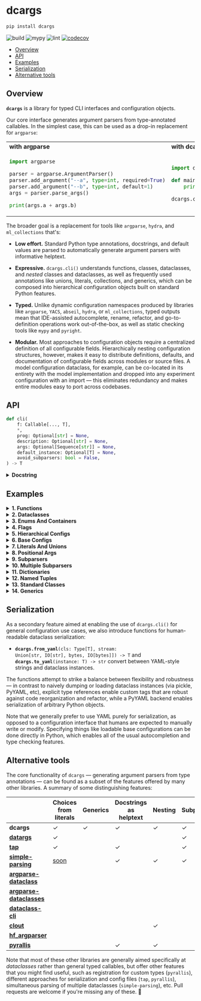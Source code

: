 # dcargs

```bash
pip install dcargs
```

![build](https://github.com/brentyi/dcargs/workflows/build/badge.svg)
![mypy](https://github.com/brentyi/dcargs/workflows/mypy/badge.svg?branch=master)
![lint](https://github.com/brentyi/dcargs/workflows/lint/badge.svg)
[![codecov](https://codecov.io/gh/brentyi/dcargs/branch/master/graph/badge.svg)](https://codecov.io/gh/brentyi/dcargs)

- [Overview](#overview)
- [API](#api)
- [Examples](#examples)
- [Serialization](#serialization)
- [Alternative tools](#alternative-tools)

## Overview

**`dcargs`** is a library for typed CLI interfaces and configuration objects.

Our core interface generates argument parsers from type-annotated callables. In
the simplest case, this can be used as a drop-in replacement for `argparse`:

<table>
<tr>
<td><strong>with argparse</strong></td>
<td><strong>with dcargs</strong></td>
</tr>
<tr>
<td>

```python
import argparse

parser = argparse.ArgumentParser()
parser.add_argument("--a", type=int, required=True)
parser.add_argument("--b", type=int, default=1)
args = parser.parse_args()

print(args.a + args.b)
```

</td>
<td>

```python
import dcargs

def main(a: int, b: int = 3) -> None:
    print(a + b)

dcargs.cli(main)
```

</td>
</tr>
</table>

The broader goal is a replacement for tools like `argparse`, `hydra`, and
`ml_collections` that's:

- **Low effort.** Standard Python type annotations, docstrings, and default
  values are parsed to automatically generate argument parsers with informative
  helptext.

- **Expressive.** `dcargs.cli()` understands functions, classes, dataclasses,
  and _nested_ classes and dataclasses, as well as frequently used annotations
  like unions, literals, collections, and generics, which can be composed into
  hierarchical configuration objects built on standard Python features.

- **Typed.** Unlike dynamic configuration namespaces produced by libraries like
  `argparse`, `YACS`, `abseil`, `hydra`, or `ml_collections`, typed outputs mean
  that IDE-assisted autocomplete, rename, refactor, and go-to-definition
  operations work out-of-the-box, as well as static checking tools like `mypy`
  and `pyright`.

- **Modular.** Most approaches to configuration objects require a centralized
  definition of all configurable fields. Hierarchically nesting configuration
  structures, however, makes it easy to distribute definitions, defaults, and
  documentation of configurable fields across modules or source files. A model
  configuration dataclass, for example, can be co-located in its entirety with
  the model implementation and dropped into any experiment configuration with an
  import — this eliminates redundancy and makes entire modules easy to port
  across codebases.

## API

<!-- START SIGNATURE -->

```python
def cli(
    f: Callable[..., T],
    *,
    prog: Optional[str] = None,
    description: Optional[str] = None,
    args: Optional[Sequence[str]] = None,
    default_instance: Optional[T] = None,
    avoid_subparsers: bool = False,
) -> T
```

<!-- END SIGNATURE -->

<details>
<summary><strong>Docstring</strong></summary>

<!-- START DOCSTRING -->

```
Call `f(...)`, with arguments populated from an automatically generated CLI
interface.

`f` should have type-annotated inputs, and can be a function or class. Note that if
`f` is a class, `dcargs.cli()` returns an instance.

The parser is generated by populating helptext from docstrings and types from
annotations; a broad range of core type annotations are supported...
    - Types natively accepted by `argparse`: str, int, float, pathlib.Path, etc.
    - Default values for optional parameters.
    - Booleans, which are automatically converted to flags when provided a default
      value.
    - Enums (via `enum.Enum`).
    - Various annotations from the standard typing library. Some examples:
      - `typing.ClassVar[T]`.
      - `typing.Optional[T]`.
      - `typing.Literal[T]`.
      - `typing.Sequence[T]`.
      - `typing.List[T]`.
      - `typing.Dict[K, V]`.
      - `typing.Tuple`, such as `typing.Tuple[T1, T2, T3]` or
        `typing.Tuple[T, ...]`.
      - `typing.Set[T]`.
      - `typing.Final[T]` and `typing.Annotated[T]`.
      - `typing.Union[T1, T2]`.
      - Various nested combinations of the above: `Optional[Literal[T]]`,
        `Final[Optional[Sequence[T]]]`, etc.
    - Hierarchical structures via nested dataclasses, TypedDict, NamedTuple,
      classes.
      - Simple nesting.
      - Unions over nested structures (subparsers).
      - Optional unions over nested structures (optional subparsers).
    - Generics (including nested generics).

Args:
    f: Callable.

Keyword Args:
    prog: The name of the program printed in helptext. Mirrors argument from
        `argparse.ArgumentParser()`.
    description: Description text for the parser, displayed when the --help flag is
        passed in. If not specified, `f`'s docstring is used. Mirrors argument from
        `argparse.ArgumentParser()`.
    args: If set, parse arguments from a sequence of strings instead of the
        commandline. Mirrors argument from `argparse.ArgumentParser.parse_args()`.
    default_instance: An instance of `T` to use for default values; only supported
        if `T` is a dataclass, TypedDict, or NamedTuple. Helpful for merging CLI
        arguments with values loaded from elsewhere. (for example, a config object
        loaded from a yaml file)
    avoid_subparsers: Avoid creating a subparser when defaults are provided for
        unions over nested types. Generates cleaner but less expressive CLIs.

Returns:
    The output of `f(...)`.
```

<!-- END DOCSTRING -->

</details>

## Examples

<!-- START EXAMPLES -->
<details>
<summary>
<strong>1. Functions</strong>
</summary>
<blockquote>

In the simplest case, `dcargs.cli()` can be used to run a function with arguments
populated from the CLI.

**Code ([link](examples/01_functions.py)):**

```python
import dcargs


def main(
    field1: str,
    field2: int = 3,
) -> None:
    """Function, whose arguments will be populated from a CLI interface.

    Args:
        field1: A string field.
        field2: A numeric field, with a default value.
    """
    print(field1, field2)


if __name__ == "__main__":
    dcargs.cli(main)
```

<br />

**Example usage:**

<pre>
<samp>$ <kbd>python ./01_functions.py --help</kbd>
usage: 01_functions.py [-h] --field1 STR [--field2 INT]

Function, whose arguments will be populated from a CLI interface.

arguments:
  -h, --help    show this help message and exit
  --field1 STR  A string field. (required)
  --field2 INT  A numeric field, with a default value. (default: 3)</samp>
</pre>

<pre>
<samp>$ <kbd>python ./01_functions.py --field1 hello</kbd>
hello 3</samp>
</pre>

<pre>
<samp>$ <kbd>python ./01_functions.py --field1 hello --field2 10</kbd>
hello 10</samp>
</pre>

</blockquote>
</details>

<details>
<summary>
<strong>2. Dataclasses</strong>
</summary>
<blockquote>

Common pattern: use `dcargs.cli()` to instantiate a dataclass. The outputted instance
can be used as a typed alternative for an argparse namespace.

**Code ([link](examples/02_dataclasses.py)):**

```python
import dataclasses

import dcargs


@dataclasses.dataclass
class Args:
    """Description.
    This should show up in the helptext!"""

    field1: str  # A string field.
    field2: int = 3  # A numeric field, with a default value.


if __name__ == "__main__":
    args = dcargs.cli(Args)
    print(args)
```

<br />

**Example usage:**

<pre>
<samp>$ <kbd>python ./02_dataclasses.py --help</kbd>
usage: 02_dataclasses.py [-h] --field1 STR [--field2 INT]

Description.
This should show up in the helptext!

arguments:
  -h, --help    show this help message and exit
  --field1 STR  A string field. (required)
  --field2 INT  A numeric field, with a default value. (default: 3)</samp>
</pre>

<pre>
<samp>$ <kbd>python ./02_dataclasses.py --field1 hello</kbd>
Args(field1=&#x27;hello&#x27;, field2=3)</samp>
</pre>

<pre>
<samp>$ <kbd>python ./02_dataclasses.py --field1 hello --field2 5</kbd>
Args(field1=&#x27;hello&#x27;, field2=5)</samp>
</pre>

</blockquote>
</details>

<details>
<summary>
<strong>3. Enums And Containers</strong>
</summary>
<blockquote>

We can generate argument parsers from more advanced type annotations, like enums and
tuple types.

**Code ([link](examples/03_enums_and_containers.py)):**

```python
import dataclasses
import enum
import pathlib
from typing import Optional, Tuple

import dcargs


class OptimizerType(enum.Enum):
    ADAM = enum.auto()
    SGD = enum.auto()


@dataclasses.dataclass(frozen=True)
class TrainConfig:
    # Example of a variable-length tuple. `typing.List`, `typing.Sequence`,
    # `typing.Set`, `typing.Dict`, etc are all supported as well.
    dataset_sources: Tuple[pathlib.Path, ...]
    """Paths to load training data from. This can be multiple!"""

    # Fixed-length tuples are also okay.
    image_dimensions: Tuple[int, int] = (32, 32)
    """Height and width of some image data."""

    # Enums are handled seamlessly.
    optimizer_type: OptimizerType = OptimizerType.ADAM
    """Gradient-based optimizer to use."""

    # We can also explicitly mark arguments as optional.
    checkpoint_interval: Optional[int] = None
    """Interval to save checkpoints at."""


if __name__ == "__main__":
    config = dcargs.cli(TrainConfig)
    print(config)
```

<br />

**Example usage:**

<pre>
<samp>$ <kbd>python ./03_enums_and_containers.py --help</kbd>
usage: 03_enums_and_containers.py [-h] --dataset-sources PATH [PATH ...]
                                  [--image-dimensions INT INT]
                                  [--optimizer-type {ADAM,SGD}]
                                  [--checkpoint-interval {None}|INT]

arguments:
  -h, --help            show this help message and exit
  --dataset-sources PATH [PATH ...]
                        Paths to load training data from. This can be
                        multiple! (required)
  --image-dimensions INT INT
                        Height and width of some image data. (default: 32
                        32)
  --optimizer-type {ADAM,SGD}
                        Gradient-based optimizer to use. (default:
                        ADAM)
  --checkpoint-interval {None}|INT
                        Interval to save checkpoints at. (default:
                        None)</samp>
</pre>

<pre>
<samp>$ <kbd>python ./03_enums_and_containers.py --dataset-sources ./data --image-dimensions 16 16</kbd>
TrainConfig(dataset_sources=(PosixPath(&#x27;data&#x27;),), image_dimensions=(16, 16), optimizer_type=&lt;OptimizerType.ADAM: 1&gt;, checkpoint_interval=None)</samp>
</pre>

<pre>
<samp>$ <kbd>python ./03_enums_and_containers.py --dataset-sources ./data --optimizer-type SGD</kbd>
TrainConfig(dataset_sources=(PosixPath(&#x27;data&#x27;),), image_dimensions=(32, 32), optimizer_type=&lt;OptimizerType.SGD: 2&gt;, checkpoint_interval=None)</samp>
</pre>

</blockquote>
</details>

<details>
<summary>
<strong>4. Flags</strong>
</summary>
<blockquote>

Booleans can either be expected to be explicitly passed in, or, if given a default
value, automatically converted to flags.

**Code ([link](examples/04_flags.py)):**

```python
import dataclasses
from typing import Optional

import dcargs


@dataclasses.dataclass
class Args:
    # Boolean. This expects an explicit "True" or "False".
    boolean: bool

    # Optional boolean. Same as above, but can be omitted.
    optional_boolean: Optional[bool]

    # Pass --flag-a in to set this value to True.
    flag_a: bool = False

    # Pass --no-flag-b in to set this value to False.
    flag_b: bool = True


if __name__ == "__main__":
    args = dcargs.cli(Args)
    print(args)
```

<br />

**Example usage:**

<pre>
<samp>$ <kbd>python ./04_flags.py --help</kbd>
usage: 04_flags.py [-h] --boolean {True,False} --optional-boolean
                   {None,True,False} [--flag-a] [--no-flag-b]

arguments:
  -h, --help            show this help message and exit
  --boolean {True,False}
                        Boolean. This expects an explicit &quot;True&quot; or &quot;False&quot;.
                        (required)
  --optional-boolean {None,True,False}
                        Optional boolean. Same as above, but can be omitted.
                        (required)
  --flag-a              Pass --flag-a in to set this value to True. (sets:
                        flag_a=True)
  --no-flag-b           Pass --no-flag-b in to set this value to False.
                        (sets: flag_b=False)</samp>
</pre>

<pre>
<samp>$ <kbd>python ./04_flags.py --boolean True</kbd>
usage: 04_flags.py [-h] --boolean {True,False} --optional-boolean
                   {None,True,False} [--flag-a] [--no-flag-b]
04_flags.py: error: the following arguments are required: --optional-boolean</samp>
</pre>

<pre>
<samp>$ <kbd>python ./04_flags.py --boolean False --flag-a</kbd>
usage: 04_flags.py [-h] --boolean {True,False} --optional-boolean
                   {None,True,False} [--flag-a] [--no-flag-b]
04_flags.py: error: the following arguments are required: --optional-boolean</samp>
</pre>

<pre>
<samp>$ <kbd>python ./04_flags.py --boolean False --no-flag-b</kbd>
usage: 04_flags.py [-h] --boolean {True,False} --optional-boolean
                   {None,True,False} [--flag-a] [--no-flag-b]
04_flags.py: error: the following arguments are required: --optional-boolean</samp>
</pre>

</blockquote>
</details>

<details>
<summary>
<strong>5. Hierarchical Configs</strong>
</summary>
<blockquote>

Parsing of nested types (in this case nested dataclasses) enables hierarchical
configuration objects that are both modular and highly expressive.

**Code ([link](examples/05_hierarchical_configs.py)):**

```python
import dataclasses
import enum
import pathlib

import dcargs


class OptimizerType(enum.Enum):
    ADAM = enum.auto()
    SGD = enum.auto()


@dataclasses.dataclass(frozen=True)
class OptimizerConfig:
    # Gradient-based optimizer to use.
    algorithm: OptimizerType = OptimizerType.ADAM

    # Learning rate to use.
    learning_rate: float = 3e-4

    # Coefficient for L2 regularization.
    weight_decay: float = 1e-2


@dataclasses.dataclass(frozen=True)
class ExperimentConfig:
    # Various configurable options for our optimizer.
    optimizer: OptimizerConfig

    # Batch size.
    batch_size: int = 32

    # Total number of training steps.
    train_steps: int = 100_000

    # Random seed. This is helpful for making sure that our experiments are all
    # reproducible!
    seed: int = 0


def train(
    out_dir: pathlib.Path,
    config: ExperimentConfig,
    restore_checkpoint: bool = False,
    checkpoint_interval: int = 1000,
) -> None:
    """Train a model.

    Args:
        out_dir: Where to save logs and checkpoints.
        config: Experiment configuration.
        restore_checkpoint: Set to restore an existing checkpoint.
        checkpoint_interval: Training steps between each checkpoint save.
    """
    print(f"{out_dir=}, {restore_checkpoint=}, {checkpoint_interval=}")
    print(f"{config=}")
    print(dcargs.to_yaml(config))


if __name__ == "__main__":
    dcargs.cli(train)
```

<br />

**Example usage:**

<pre>
<samp>$ <kbd>python ./05_hierarchical_configs.py --help</kbd>
usage: 05_hierarchical_configs.py [-h] --out-dir PATH
                                  [--config.optimizer.algorithm {ADAM,SGD}]
                                  [--config.optimizer.learning-rate FLOAT]
                                  [--config.optimizer.weight-decay FLOAT]
                                  [--config.batch-size INT]
                                  [--config.train-steps INT]
                                  [--config.seed INT] [--restore-checkpoint]
                                  [--checkpoint-interval INT]

Train a model.

arguments:
  -h, --help            show this help message and exit
  --out-dir PATH  Where to save logs and checkpoints.
                        (required)
  --restore-checkpoint  Set to restore an existing checkpoint. (sets:
                        restore_checkpoint=True)
  --checkpoint-interval INT
                        Training steps between each checkpoint save.
                        (default: 1000)

config.optimizer arguments:
  Various configurable options for our optimizer.

  --config.optimizer.algorithm {ADAM,SGD}
                        Gradient-based optimizer to use. (default:
                        ADAM)
  --config.optimizer.learning-rate FLOAT
                        Learning rate to use. (default: 0.0003)
  --config.optimizer.weight-decay FLOAT
                        Coefficient for L2 regularization. (default:
                        0.01)

config arguments:
  Experiment configuration.

  --config.batch-size INT
                        Batch size. (default: 32)
  --config.train-steps INT
                        Total number of training steps. (default:
                        100000)
  --config.seed INT  Random seed. This is helpful for making sure that our
                        experiments are all reproducible! (default: 0)</samp>
</pre>

<pre>
<samp>$ <kbd>python ./05_hierarchical_configs.py . --config.optimizer.algorithm SGD</kbd>
usage: 05_hierarchical_configs.py [-h] --out-dir PATH
                                  [--config.optimizer.algorithm {ADAM,SGD}]
                                  [--config.optimizer.learning-rate FLOAT]
                                  [--config.optimizer.weight-decay FLOAT]
                                  [--config.batch-size INT]
                                  [--config.train-steps INT]
                                  [--config.seed INT] [--restore-checkpoint]
                                  [--checkpoint-interval INT]
05_hierarchical_configs.py: error: the following arguments are required: --out-dir</samp>
</pre>

<pre>
<samp>$ <kbd>python ./05_hierarchical_configs.py . --restore-checkpoint</kbd>
usage: 05_hierarchical_configs.py [-h] --out-dir PATH
                                  [--config.optimizer.algorithm {ADAM,SGD}]
                                  [--config.optimizer.learning-rate FLOAT]
                                  [--config.optimizer.weight-decay FLOAT]
                                  [--config.batch-size INT]
                                  [--config.train-steps INT]
                                  [--config.seed INT] [--restore-checkpoint]
                                  [--checkpoint-interval INT]
05_hierarchical_configs.py: error: the following arguments are required: --out-dir</samp>
</pre>

</blockquote>
</details>

<details>
<summary>
<strong>6. Base Configs</strong>
</summary>
<blockquote>

We can integrate `dcargs.cli()` into common configuration patterns: here, we select
one of multiple possible base configurations, and then use the CLI to either override
(existing) or fill in (missing) values.

**Code ([link](examples/06_base_configs.py)):**

```python
import sys
from dataclasses import dataclass
from typing import Callable, Dict, Literal, Tuple, TypeVar, Union

from torch import nn

import dcargs


@dataclass(frozen=True)
class AdamOptimizer:
    learning_rate: float = 1e-3
    betas: Tuple[float, float] = (0.9, 0.999)


@dataclass(frozen=True)
class SgdOptimizer:
    learning_rate: float = 3e-4


@dataclass(frozen=True)
class ExperimentConfig:
    # Dataset to run experiment on.
    dataset: Literal["mnist", "imagenet-50"]

    # Optimizer parameters.
    optimizer: Union[AdamOptimizer, SgdOptimizer]

    # Model size.
    num_layers: int
    units: int

    # Batch size.
    batch_size: int

    # Total number of training steps.
    train_steps: int

    # Random seed. This is helpful for making sure that our experiments are all
    # reproducible!
    seed: int

    # Activation to use. Not specifiable via the commandline.
    activation: Callable[[], nn.Module]


# Note that we could also define this library using separate YAML files (similar to
# `config_path`/`config_name` in Hydra), but staying in Python enables seamless type
# checking + IDE support.
base_configs = {
    "small": ExperimentConfig(
        dataset="mnist",
        optimizer=SgdOptimizer(),
        batch_size=2048,
        num_layers=4,
        units=64,
        train_steps=30_000,
        # The dcargs.MISSING sentinel allows us to specify that the seed should have no
        # default, and needs to be populated from the CLI.
        seed=dcargs.MISSING,
        activation=nn.ReLU,
    ),
    "big": ExperimentConfig(
        dataset="imagenet-50",
        optimizer=AdamOptimizer(),
        batch_size=32,
        num_layers=8,
        units=256,
        train_steps=100_000,
        seed=dcargs.MISSING,
        activation=nn.GELU,
    ),
}


T = TypeVar("T")


def cli_from_base_configs(base_library: Dict[str, T]) -> T:
    """Populate an instance of `cls`, where the first positional argument is used to
    select from a library of named base configs."""
    # Get base configuration name from the first positional argument.
    if len(sys.argv) < 2 or sys.argv[1] not in base_library:
        valid_usages = map(lambda k: f"{sys.argv[0]} {k} --help", base_library.keys())
        raise SystemExit("usage:\n  " + "\n  ".join(valid_usages))

    # Get base configuration from our library, and use it for default CLI parameters.
    default_instance = base_library[sys.argv[1]]
    return dcargs.cli(
        type(default_instance),
        prog=" ".join(sys.argv[:2]),
        args=sys.argv[2:],
        default_instance=default_instance,
        # `avoid_subparsers` will avoid making a subparser for unions when a default is
        # provided; in this case, it simplifies our CLI but makes it less expressive
        # (cannot switch away from the base optimizer types).
        avoid_subparsers=True,
    )


if __name__ == "__main__":
    config = cli_from_base_configs(base_configs)
    print(config)
```

<br />

**Example usage:**

<pre>
<samp>$ <kbd>python ./06_base_configs_argv.py</kbd>
usage:
  examples/06_base_configs.py small --help
  examples/06_base_configs.py big --help</samp>
</pre>

<pre>
<samp>$ <kbd>python ./06_base_configs_argv.py small --help</kbd>
usage: examples/06_base_configs.py small [-h] [--dataset {mnist,imagenet-50}]
                                         [--optimizer.learning-rate FLOAT]
                                         [--num-layers INT] [--units INT]
                                         [--batch-size INT]
                                         [--train-steps INT] --seed INT
                                         [--activation {&lt;class &#x27;torch.nn.modules.activation.ReLU&#x27;&gt;}]

arguments:
  -h, --help            show this help message and exit
  --dataset {mnist,imagenet-50}
                        Dataset to run experiment on. (default: mnist)
  --num-layers INT  Model size. (default: 4)
  --units INT   Model size. (default: 64)
  --batch-size INT  Batch size. (default: 2048)
  --train-steps INT  Total number of training steps. (default:
                        30000)
  --seed INT    Random seed. This is helpful for making sure that our
                        experiments are all reproducible!
                        (required)
  --activation {&lt;class &#x27;torch.nn.modules.activation.ReLU&#x27;&gt;}
                        Activation to use. Not specifiable via the
                        commandline. (fixed)

optimizer arguments:
  Optimizer parameters.

  --optimizer.learning-rate FLOAT
                        (default: 0.0003)</samp>
</pre>

<pre>
<samp>$ <kbd>python ./06_base_configs_argv.py small --seed 94720</kbd>
ExperimentConfig(dataset=&#x27;mnist&#x27;, optimizer=SgdOptimizer(learning_rate=0.0003), num_layers=4, units=64, batch_size=2048, train_steps=30000, seed=94720, activation=&lt;class &#x27;torch.nn.modules.activation.ReLU&#x27;&gt;)</samp>
</pre>

<pre>
<samp>$ <kbd>python ./06_base_configs_argv.py big --help</kbd>
usage: examples/06_base_configs.py big [-h] [--dataset {mnist,imagenet-50}]
                                       [--optimizer.learning-rate FLOAT]
                                       [--optimizer.betas FLOAT FLOAT]
                                       [--num-layers INT] [--units INT]
                                       [--batch-size INT] [--train-steps INT]
                                       --seed INT
                                       [--activation {&lt;class &#x27;torch.nn.modules.activation.GELU&#x27;&gt;}]

arguments:
  -h, --help            show this help message and exit
  --dataset {mnist,imagenet-50}
                        Dataset to run experiment on. (default:
                        imagenet-50)
  --num-layers INT  Model size. (default: 8)
  --units INT   Model size. (default: 256)
  --batch-size INT  Batch size. (default: 32)
  --train-steps INT  Total number of training steps. (default:
                        100000)
  --seed INT    Random seed. This is helpful for making sure that our
                        experiments are all reproducible!
                        (required)
  --activation {&lt;class &#x27;torch.nn.modules.activation.GELU&#x27;&gt;}
                        Activation to use. Not specifiable via the
                        commandline. (fixed)

optimizer arguments:
  Optimizer parameters.

  --optimizer.learning-rate FLOAT
                        (default: 0.001)
  --optimizer.betas FLOAT FLOAT
                        (default: 0.9 0.999)</samp>
</pre>

<pre>
<samp>$ <kbd>python ./06_base_configs_argv.py big --seed 94720</kbd>
ExperimentConfig(dataset=&#x27;imagenet-50&#x27;, optimizer=AdamOptimizer(learning_rate=0.001, betas=(0.9, 0.999)), num_layers=8, units=256, batch_size=32, train_steps=100000, seed=94720, activation=&lt;class &#x27;torch.nn.modules.activation.GELU&#x27;&gt;)</samp>
</pre>

</blockquote>
</details>

<details>
<summary>
<strong>7. Literals And Unions</strong>
</summary>
<blockquote>

`typing.Literal[]` can be used to restrict inputs to a fixed set of literal choices;
`typing.Union[]` can be used to restrict inputs to a fixed set of types.

**Code ([link](examples/07_literals_and_unions.py)):**

```python
import dataclasses
import enum
from typing import Literal, Optional, Tuple, Union

import dcargs


class Color(enum.Enum):
    RED = enum.auto()
    GREEN = enum.auto()
    BLUE = enum.auto()


@dataclasses.dataclass(frozen=True)
class Args:
    # We can use Literal[] to restrict the set of allowable inputs, for example, over
    # enums.
    restricted_enum: Literal[Color.RED, Color.GREEN] = Color.RED

    # Literals can also be marked Optional.
    integer: Optional[Literal[0, 1, 2, 3]] = None

    # Unions can be used to specify multiple allowable types.
    union_over_types: Union[int, str] = 0
    string_or_enum: Union[Literal["red", "green"], Color] = "red"

    # Unions also work over more complex nested types.
    union_over_tuples: Union[Tuple[int, int], Tuple[str]] = ("1",)

    # And can be nested in other types.
    tuple_of_string_or_enum: Tuple[Union[Literal["red", "green"], Color], ...] = (
        "red",
        Color.RED,
    )


if __name__ == "__main__":
    args = dcargs.cli(Args)
    print(args)
```

<br />

**Example usage:**

<pre>
<samp>$ <kbd>python ./07_literals_and_unions.py --help</kbd>
usage: 07_literals_and_unions.py [-h] [--restricted-enum {RED,GREEN}]
                                 [--integer {None,0,1,2,3}]
                                 [--union-over-types INT|STR]
                                 [--string-or-enum {red,green,RED,GREEN,BLUE}]
                                 [--union-over-tuples {INT INT}|STR]
                                 [--tuple-of-string-or-enum {red,green,RED,GREEN,BLUE} [{red,green,RED,GREEN,BLUE} ...]]

arguments:
  -h, --help            show this help message and exit
  --restricted-enum {RED,GREEN}
                        We can use Literal[] to restrict the set of allowable
                        inputs, for example, over enums. (default:
                        RED)
  --integer {None,0,1,2,3}
                        Literals can also be marked Optional. (default:
                        None)
  --union-over-types INT|STR
                        Unions can be used to specify multiple allowable
                        types. (default: 0)
  --string-or-enum {red,green,RED,GREEN,BLUE}
                        Unions can be used to specify multiple allowable
                        types. (default: red)
  --union-over-tuples {INT INT}|STR
                        Unions also work over more complex nested types.
                        (default: 1)
  --tuple-of-string-or-enum {red,green,RED,GREEN,BLUE} [{red,green,RED,GREEN,BLUE} ...]
                        And can be nested in other types. (default: red
                        RED)</samp>
</pre>

</blockquote>
</details>

<details>
<summary>
<strong>8. Positional Args</strong>
</summary>
<blockquote>

Positional-only arguments in functions are converted to positional CLI arguments.

**Code ([link](examples/08_positional_args.py)):**

```python
from __future__ import annotations

import dataclasses
import enum
import pathlib
from typing import Tuple

import dcargs


def main(
    source: pathlib.Path,
    dest: pathlib.Path,
    /,  # Mark the end of positional arguments.
    optimizer: OptimizerConfig,
    force: bool = False,
    verbose: bool = False,
    background_rgb: Tuple[float, float, float] = (1.0, 0.0, 0.0),
) -> None:
    """Command-line interface defined using a function signature. Note that this
    docstring is parsed to generate helptext.

    Args:
        source: Source path.
        dest: Destination path.
        optimizer: Configuration for our optimizer object.
        force: Do not prompt before overwriting.
        verbose: Explain what is being done.
        background_rgb: Background color. Red by default.
    """
    print(f"{source=}\n{dest=}\n{optimizer=}\n{force=}\n{verbose=}\n{background_rgb=}")


class OptimizerType(enum.Enum):
    ADAM = enum.auto()
    SGD = enum.auto()


@dataclasses.dataclass(frozen=True)
class OptimizerConfig:
    algorithm: OptimizerType = OptimizerType.ADAM
    """Gradient-based optimizer to use."""

    learning_rate: float = 3e-4
    """Learning rate to use."""

    weight_decay: float = 1e-2
    """Coefficient for L2 regularization."""


if __name__ == "__main__":
    dcargs.cli(main)
```

<br />

**Example usage:**

<pre>
<samp>$ <kbd>python ./08_positional_args.py --help</kbd>
usage: 08_positional_args.py [-h] [--optimizer.algorithm {ADAM,SGD}]
                             [--optimizer.learning-rate FLOAT]
                             [--optimizer.weight-decay FLOAT] [--force]
                             [--verbose] [--background-rgb FLOAT FLOAT FLOAT]
                             SOURCE DEST

Command-line interface defined using a function signature. Note that this
docstring is parsed to generate helptext.

positional arguments:
  SOURCE                Source path. (required)
  DEST                  Destination path. (required)

arguments:
  -h, --help            show this help message and exit
  --force               Do not prompt before overwriting. (sets:
                        force=True)
  --verbose             Explain what is being done. (sets:
                        verbose=True)
  --background-rgb FLOAT FLOAT FLOAT
                        Background color. Red by default. (default: 1.0
                        0.0 0.0)

optimizer arguments:
  Configuration for our optimizer object.

  --optimizer.algorithm {ADAM,SGD}
                        Gradient-based optimizer to use. (default:
                        ADAM)
  --optimizer.learning-rate FLOAT
                        Learning rate to use. (default: 0.0003)
  --optimizer.weight-decay FLOAT
                        Coefficient for L2 regularization. (default:
                        0.01)</samp>
</pre>

<pre>
<samp>$ <kbd>python ./08_positional_args.py ./a ./b --optimizer.learning-rate 1e-5</kbd>
source=PosixPath(&#x27;a&#x27;)
dest=PosixPath(&#x27;b&#x27;)
optimizer=OptimizerConfig(algorithm=&lt;OptimizerType.ADAM: 1&gt;, learning_rate=1e-05, weight_decay=0.01)
force=False
verbose=False
background_rgb=(1.0, 0.0, 0.0)</samp>
</pre>

</blockquote>
</details>

<details>
<summary>
<strong>9. Subparsers</strong>
</summary>
<blockquote>

Unions over nested types (classes or dataclasses) are populated using subparsers.

**Code ([link](examples/09_subparsers.py)):**

```python
from __future__ import annotations

import dataclasses
from typing import Union

import dcargs


@dataclasses.dataclass(frozen=True)
class Checkout:
    """Checkout a branch."""

    branch: str


@dataclasses.dataclass(frozen=True)
class Commit:
    """Commit changes."""

    message: str
    all: bool = False


def main(cmd: Union[Checkout, Commit]) -> None:
    print(cmd)


if __name__ == "__main__":
    dcargs.cli(main)
```

<br />

**Example usage:**

<pre>
<samp>$ <kbd>python ./09_subparsers.py --help</kbd>
usage: 09_subparsers.py [-h] {checkout,commit}

arguments:
  -h, --help         show this help message and exit

subcommands:

  {checkout,commit}</samp>
</pre>

<pre>
<samp>$ <kbd>python ./09_subparsers.py commit --help</kbd>
usage: 09_subparsers.py commit [-h] --cmd.message STR [--cmd.all]

Commit changes.

arguments:
  -h, --help         show this help message and exit

cmd arguments:
  --cmd.message STR  (required)
  --cmd.all          (sets: all=True)</samp>
</pre>

<pre>
<samp>$ <kbd>python ./09_subparsers.py commit --cmd.message hello --cmd.all</kbd>
Commit(message=&#x27;hello&#x27;, all=True)</samp>
</pre>

<pre>
<samp>$ <kbd>python ./09_subparsers.py checkout --help</kbd>
usage: 09_subparsers.py checkout [-h] --cmd.branch STR

Checkout a branch.

arguments:
  -h, --help        show this help message and exit

cmd arguments:
  --cmd.branch STR  (required)</samp>
</pre>

<pre>
<samp>$ <kbd>python ./09_subparsers.py checkout --cmd.branch main</kbd>
Checkout(branch=&#x27;main&#x27;)</samp>
</pre>

</blockquote>
</details>

<details>
<summary>
<strong>10. Multiple Subparsers</strong>
</summary>
<blockquote>

Multiple unions over nested types are populated using a series of subparsers.

**Code ([link](examples/10_multiple_subparsers.py)):**

```python
from __future__ import annotations

import dataclasses
from typing import Literal, Tuple, Union

import dcargs

# Possible dataset configurations.


@dataclasses.dataclass
class MnistDataset:
    binary: bool = False
    """Set to load binary version of MNIST dataset."""


@dataclasses.dataclass
class ImageNetDataset:
    subset: Literal[50, 100, 1000]
    """Choose between ImageNet-50, ImageNet-100, ImageNet-1000, etc."""


# Possible optimizer configurations.


@dataclasses.dataclass
class AdamOptimizer:
    learning_rate: float = 1e-3
    betas: Tuple[float, float] = (0.9, 0.999)


@dataclasses.dataclass
class SgdOptimizer:
    learning_rate: float = 3e-4


# Train script.


def train(
    dataset: Union[MnistDataset, ImageNetDataset] = MnistDataset(),
    optimizer: Union[AdamOptimizer, SgdOptimizer] = AdamOptimizer(),
) -> None:
    """Example training script.

    Args:
        dataset: Dataset to train on.
        optimizer: Optimizer to train with.

    Returns:
        None:
    """
    print(dataset)
    print(optimizer)


if __name__ == "__main__":
    dcargs.cli(train)
```

<br />

**Example usage:**

<pre>
<samp>$ <kbd>python ./10_multiple_subparsers.py</kbd>
MnistDataset(binary=False)
AdamOptimizer(learning_rate=0.001, betas=(0.9, 0.999))</samp>
</pre>

<pre>
<samp>$ <kbd>python ./10_multiple_subparsers.py --help</kbd>
usage: 10_multiple_subparsers.py [-h] [{mnist-dataset,image-net-dataset}]

Example training script.

arguments:
  -h, --help            show this help message and exit

optional subcommands:
  Dataset to train on.  (default: mnist-dataset)

  [{mnist-dataset,image-net-dataset}]</samp>
</pre>

<pre>
<samp>$ <kbd>python ./10_multiple_subparsers.py mnist-dataset --help</kbd>
usage: 10_multiple_subparsers.py mnist-dataset [-h] [--dataset.binary]
                                               [{adam-optimizer,sgd-optimizer}]

arguments:
  -h, --help            show this help message and exit

dataset arguments:
  --dataset.binary      Set to load binary version of MNIST dataset.
                        (sets: binary=True)

optional subcommands:
  Optimizer to train with.  (default: adam-optimizer)

  [{adam-optimizer,sgd-optimizer}]</samp>
</pre>

<pre>
<samp>$ <kbd>python ./10_multiple_subparsers.py mnist-dataset adam-optimizer --optimizer.learning-rate 3e-4</kbd>
MnistDataset(binary=False)
AdamOptimizer(learning_rate=0.0003, betas=(0.9, 0.999))</samp>
</pre>

</blockquote>
</details>

<details>
<summary>
<strong>11. Dictionaries</strong>
</summary>
<blockquote>

Dictionary inputs can be specified using either a standard `Dict[K, V]` annotation,
or a `TypedDict` type.

**Code ([link](examples/11_dictionaries.py)):**

```python
from typing import Dict, Tuple, TypedDict

import dcargs


class DictionarySchema(
    TypedDict,
    # Setting `total=False` specifies that not all keys need to exist.
    total=False,
):
    learning_rate: float
    betas: Tuple[float, float]


def main(
    typed_dict: DictionarySchema,
    standard_dict: Dict[str, float] = {
        "learning_rate": 3e-4,
        "beta1": 0.9,
        "beta2": 0.999,
    },
) -> None:
    assert isinstance(standard_dict, dict)
    assert isinstance(typed_dict, dict)
    print("Standard dict:", standard_dict)
    print("Typed dict:", typed_dict)


if __name__ == "__main__":
    dcargs.cli(main)
```

<br />

**Example usage:**

<pre>
<samp>$ <kbd>python ./11_dictionaries.py --help</kbd>
usage: 11_dictionaries.py [-h] [--typed-dict.learning-rate FLOAT]
                          [--typed-dict.betas FLOAT FLOAT]
                          [--standard-dict STR FLOAT [STR FLOAT ...]]

arguments:
  -h, --help            show this help message and exit
  --standard-dict STR FLOAT [STR FLOAT ...]
                        (default: learning_rate 0.0003 beta1 0.9 beta2
                        0.999)

typed_dict arguments:

  --typed-dict.learning-rate FLOAT
                        Setting `total=False` specifies that not all keys need
                        to exist. (unset by default)
  --typed-dict.betas FLOAT FLOAT
                        Setting `total=False` specifies that not all keys need
                        to exist. (unset by default)</samp>
</pre>

<pre>
<samp>$ <kbd>python ./11_dictionaries.py --typed-dict.learning-rate 3e-4</kbd>
Standard dict: {&#x27;learning_rate&#x27;: 0.0003, &#x27;beta1&#x27;: 0.9, &#x27;beta2&#x27;: 0.999}
Typed dict: {&#x27;learning_rate&#x27;: 0.0003}</samp>
</pre>

<pre>
<samp>$ <kbd>python ./11_dictionaries.py --typed-dict.betas 0.9 0.999</kbd>
Standard dict: {&#x27;learning_rate&#x27;: 0.0003, &#x27;beta1&#x27;: 0.9, &#x27;beta2&#x27;: 0.999}
Typed dict: {&#x27;betas&#x27;: (0.9, 0.999)}</samp>
</pre>

</blockquote>
</details>

<details>
<summary>
<strong>12. Named Tuples</strong>
</summary>
<blockquote>

Example using `dcargs.cli()` to instantiate a named tuple.

**Code ([link](examples/12_named_tuples.py)):**

```python
from typing import NamedTuple

import dcargs


class TupleType(NamedTuple):
    """Description.
    This should show up in the helptext!"""

    field1: str  # A string field.
    field2: int = 3  # A numeric field, with a default value.
    flag: bool = False  # A boolean flag.


if __name__ == "__main__":
    x = dcargs.cli(TupleType)
    assert isinstance(x, tuple)
    print(x)
```

<br />

**Example usage:**

<pre>
<samp>$ <kbd>python ./12_named_tuples.py --help</kbd>
usage: 12_named_tuples.py [-h] --field1 STR [--field2 INT] [--flag]

Description.
This should show up in the helptext!

arguments:
  -h, --help    show this help message and exit
  --field1 STR  A string field. (required)
  --field2 INT  A numeric field, with a default value. (default: 3)
  --flag        A boolean flag. (sets: flag=True)</samp>
</pre>

<pre>
<samp>$ <kbd>python ./12_named_tuples.py --field1 hello</kbd>
TupleType(field1=&#x27;hello&#x27;, field2=3, flag=False)</samp>
</pre>

</blockquote>
</details>

<details>
<summary>
<strong>13. Standard Classes</strong>
</summary>
<blockquote>

In addition to functions and dataclasses, we can also generate CLIs from (the
constructors of) standard Python classes.

**Code ([link](examples/13_standard_classes.py)):**

```python
import dcargs


class Args:
    def __init__(
        self,
        field1: str,
        field2: int,
        flag: bool = False,
    ):
        """Arguments.

        Args:
            field1: A string field.
            field2: A numeric field.
            flag: A boolean flag.
        """
        self.data = [field1, field2, flag]


if __name__ == "__main__":
    args = dcargs.cli(Args)
    print(args.data)
```

<br />

**Example usage:**

<pre>
<samp>$ <kbd>python ./13_standard_classes.py --help</kbd>
usage: 13_standard_classes.py [-h] --field1 STR --field2 INT [--flag]

Arguments.

arguments:
  -h, --help    show this help message and exit
  --field1 STR  A string field. (required)
  --field2 INT  A numeric field. (required)
  --flag        A boolean flag. (sets: flag=True)</samp>
</pre>

<pre>
<samp>$ <kbd>python ./13_standard_classes.py --field1 hello --field2 7</kbd>
[&#x27;hello&#x27;, 7, False]</samp>
</pre>

</blockquote>
</details>

<details>
<summary>
<strong>14. Generics</strong>
</summary>
<blockquote>

Example of parsing for generic dataclasses.

**Code ([link](examples/14_generics.py)):**

```python
import dataclasses
from typing import Generic, TypeVar

import dcargs

ScalarType = TypeVar("ScalarType")
ShapeType = TypeVar("ShapeType")


@dataclasses.dataclass(frozen=True)
class Point3(Generic[ScalarType]):
    x: ScalarType
    y: ScalarType
    z: ScalarType
    frame_id: str


@dataclasses.dataclass(frozen=True)
class Triangle:
    a: Point3[float]
    b: Point3[float]
    c: Point3[float]


@dataclasses.dataclass(frozen=True)
class Args(Generic[ShapeType]):
    point_continuous: Point3[float]
    point_discrete: Point3[int]
    shape: ShapeType


if __name__ == "__main__":
    args = dcargs.cli(Args[Triangle])
    print(args)
```

<br />

**Example usage:**

<pre>
<samp>$ <kbd>python ./14_generics.py --help</kbd>
usage: 14_generics.py [-h] --point-continuous.x FLOAT --point-continuous.y
                      FLOAT --point-continuous.z FLOAT
                      --point-continuous.frame-id STR --point-discrete.x INT
                      --point-discrete.y INT --point-discrete.z INT
                      --point-discrete.frame-id STR --shape.a.x FLOAT
                      --shape.a.y FLOAT --shape.a.z FLOAT --shape.a.frame-id
                      STR --shape.b.x FLOAT --shape.b.y FLOAT --shape.b.z
                      FLOAT --shape.b.frame-id STR --shape.c.x FLOAT
                      --shape.c.y FLOAT --shape.c.z FLOAT --shape.c.frame-id
                      STR

arguments:
  -h, --help            show this help message and exit

point_continuous arguments:

  --point-continuous.x FLOAT
                        (required)
  --point-continuous.y FLOAT
                        (required)
  --point-continuous.z FLOAT
                        (required)
  --point-continuous.frame-id STR
                        (required)

point_discrete arguments:

  --point-discrete.x INT
                        (required)
  --point-discrete.y INT
                        (required)
  --point-discrete.z INT
                        (required)
  --point-discrete.frame-id STR
                        (required)

shape.a arguments:

  --shape.a.x FLOAT  (required)
  --shape.a.y FLOAT  (required)
  --shape.a.z FLOAT  (required)
  --shape.a.frame-id STR
                        (required)

shape.b arguments:

  --shape.b.x FLOAT  (required)
  --shape.b.y FLOAT  (required)
  --shape.b.z FLOAT  (required)
  --shape.b.frame-id STR
                        (required)

shape.c arguments:

  --shape.c.x FLOAT  (required)
  --shape.c.y FLOAT  (required)
  --shape.c.z FLOAT  (required)
  --shape.c.frame-id STR
                        (required)</samp>
</pre>

</blockquote>
</details><!-- END EXAMPLES -->

## Serialization

As a secondary feature aimed at enabling the use of `dcargs.cli()` for general
configuration use cases, we also introduce functions for human-readable
dataclass serialization:

- <code><strong>dcargs.from_yaml</strong>(cls: Type[T], stream: Union[str,
  IO[str], bytes, IO[bytes]]) -> T</code> and
  <code><strong>dcargs.to_yaml</strong>(instance: T) -> str</code> convert
  between YAML-style strings and dataclass instances.

The functions attempt to strike a balance between flexibility and robustness —
in contrast to naively dumping or loading dataclass instances (via pickle,
PyYAML, etc), explicit type references enable custom tags that are robust
against code reorganization and refactor, while a PyYAML backend enables
serialization of arbitrary Python objects.

Note that we generally prefer to use YAML purely for serialization, as opposed
to a configuration interface that humans are expected to manually write or
modify. Specifying things like loadable base configurations can be done directly
in Python, which enables all of the usual autocompletion and type checking
features.

## Alternative tools

The core functionality of `dcargs` — generating argument parsers from type
annotations — can be found as a subset of the features offered by many other
libraries. A summary of some distinguishing features:

|                                                                                                              | Choices from literals                                    | Generics | Docstrings as helptext | Nesting | Subparsers | Containers |
| ------------------------------------------------------------------------------------------------------------ | -------------------------------------------------------- | -------- | ---------------------- | ------- | ---------- | ---------- |
| **dcargs**                                                                                                   | ✓                                                        | ✓        | ✓                      | ✓       | ✓          | ✓          |
| **[datargs](https://github.com/roee30/datargs)**                                                             | ✓                                                        |          |                        |         | ✓          | ✓          |
| **[tap](https://github.com/swansonk14/typed-argument-parser)**                                               | ✓                                                        |          | ✓                      |         | ✓          | ✓          |
| **[simple-parsing](https://github.com/lebrice/SimpleParsing)**                                               | [soon](https://github.com/lebrice/SimpleParsing/pull/86) |          | ✓                      | ✓       | ✓          | ✓          |
| **[argparse-dataclass](https://pypi.org/project/argparse-dataclass/)**                                       |                                                          |          |                        |         |            |            |
| **[argparse-dataclasses](https://pypi.org/project/argparse-dataclasses/)**                                   |                                                          |          |                        |         |            |            |
| **[dataclass-cli](https://github.com/malte-soe/dataclass-cli)**                                              |                                                          |          |                        |         |            |            |
| **[clout](https://pypi.org/project/clout/)**                                                                 |                                                          |          |                        | ✓       |            |            |
| **[hf_argparser](https://github.com/huggingface/transformers/blob/master/src/transformers/hf_argparser.py)** |                                                          |          |                        |         |            | ✓          |
| **[pyrallis](https://github.com/eladrich/pyrallis/)**                                                        |                                                          |          | ✓                      | ✓       |            | ✓          |

Note that most of these other libraries are generally aimed specifically at
_dataclasses_ rather than general typed callables, but offer other features that
you might find useful, such as registration for custom types (`pyrallis`),
different approaches for serialization and config files (`tap`, `pyrallis`),
simultaneous parsing of multiple dataclasses (`simple-parsing`), etc. Pull
requests are welcome if you're missing any of these. :slightly_smiling_face:

